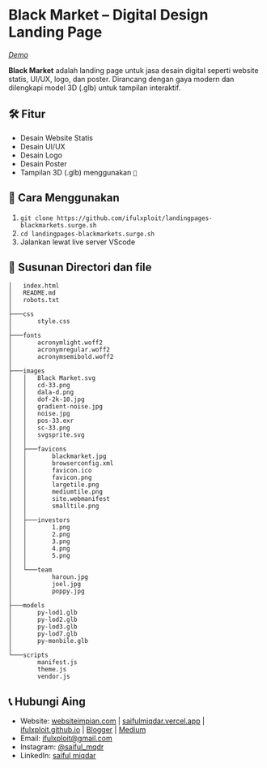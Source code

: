 
# Black Market – Digital Design Landing Page

[*Demo*](http://127.0.0.1:5500/index.html)

**Black Market** adalah landing page untuk jasa desain digital seperti website statis, UI/UX, logo, dan poster. Dirancang dengan gaya modern dan dilengkapi model 3D (.glb) untuk tampilan interaktif.

## 🛠️ Fitur

- Desain Website Statis
- Desain UI/UX
- Desain Logo
- Desain Poster
- Tampilan 3D (.glb) menggunakan `💖`


## 🚀 Cara Menggunakan

1. ```git clone https://github.com/ifulxploit/landingpages-blackmarkets.surge.sh```
2. ```cd landingpages-blackmarkets.surge.sh```
3. Jalankan lewat live server VScode

## 📂 Susunan Directori dan file
```
│   index.html
│   README.md
│   robots.txt
│   
├───css
│       style.css
│
├───fonts
│       acronymlight.woff2
│       acronymregular.woff2
│       acronymsemibold.woff2
│
├───images
│   │   Black Market.svg
│   │   cd-33.png
│   │   dala-d.png
│   │   dof-2k-10.jpg
│   │   gradient-noise.jpg
│   │   noise.jpg
│   │   pos-33.exr
│   │   sc-33.png
│   │   svgsprite.svg
│   │
│   ├───favicons
│   │       blackmarket.jpg
│   │       browserconfig.xml
│   │       favicon.ico
│   │       favicon.png
│   │       largetile.png
│   │       mediumtile.png
│   │       site.webmanifest
│   │       smalltile.png
│   │
│   ├───investors
│   │       1.png
│   │       2.png
│   │       3.png
│   │       4.png
│   │       5.png
│   │
│   └───team
│           haroun.jpg
│           joel.jpg
│           poppy.jpg
│
├───models
│       py-lod1.glb
│       py-lod2.glb
│       py-lod3.glb
│       py-lod7.glb
│       py-monbile.glb
│
└───scripts
        manifest.js
        theme.js
        vendor.js
```

## 📞 Hubungi Aing

- Website: [websiteimpian.com](https://websiteimpian.com) | [saifulmiqdar.vercel.app](https://saifulmiqdar.vercel.app/) | [ifulxploit.github.io](https://ifulxploit.github.io/) | [Blogger](https://kangpetro.blogspot.com/) | [Medium](https://medium.com/@saifulmiqdar)
- Email: [ifulxploit@gmail.com](mailto:ifulxploit@gmail.com)
- Instagram: [@saiful_mqdr](https://www.instagram.com/saiful_mqdr/)
- LinkedIn: [saiful miqdar](https://www.linkedin.com/in/saiful-miqdar-7050511b1/)



